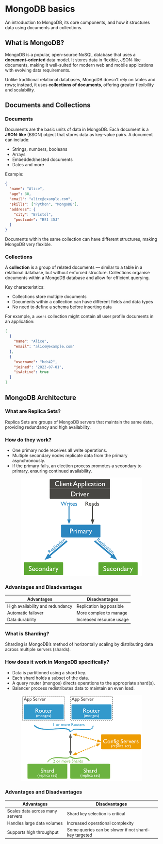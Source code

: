 # MongoDB basics
An introduction to MongoDB, its core components, and how it structures data using documents and collections.

## What is MongoDB?

MongoDB is a popular, open-source NoSQL database that uses a **document-oriented** data model. It stores data in flexible, JSON-like documents, making it well-suited for modern web and mobile applications with evolving data requirements.

Unlike traditional relational databases, MongoDB doesn't rely on tables and rows; instead, it uses **collections of documents**, offering greater flexibility and scalability.

## Documents and Collections

### Documents

Documents are the basic units of data in MongoDB. Each document is a **JSON-like** (BSON) object that stores data as key-value pairs. A document can include:

- Strings, numbers, booleans
- Arrays
- Embedded/nested documents
- Dates and more

Example:

```json
{
  "name": "Alice",
  "age": 30,
  "email": "alice@example.com",
  "skills": ["Python", "MongoDB"],
  "address": {
    "city": "Bristol",
    "postcode": "BS1 4DJ"
  }
}
```

Documents within the same collection can have different structures, making MongoDB very flexible.


### Collections

A **collection** is a group of related documents — similar to a table in a relational database, but without enforced structure. Collections organise documents within a MongoDB database and allow for efficient querying.

Key characteristics:
- Collections store multiple documents
- Documents within a collection can have different fields and data types
- No need to define a schema before inserting data

For example, a `users` collection might contain all user profile documents in an application:


```json
[
  {
    "name": "Alice",
    "email": "alice@example.com"
  },
  {
    "username": "bob42",
    "joined": "2023-07-01",
    "isActive": true
  }
]
```


## MongoDB Architecture

### What are Replica Sets?
Replica Sets are groups of MongoDB servers that maintain the same data, providing redundancy and high availability.

### How do they work?

- One primary node receives all write operations.
- Multiple secondary nodes replicate data from the primary asynchronously.
- If the primary fails, an election process promotes a secondary to primary, ensuring continued availability.


<div style="text-align: center;">
  <img src="./Replica_Sets.png" alt="Replica Set Diagram" width="400" />
</div>

### Advantages and Disadvantages

| Advantages                      | Disadvantages                  |
| -------------------------------| ------------------------------|
| High availability and redundancy | Replication lag possible       |
| Automatic failover              | More complex to manage         |
| Data durability                | Increased resource usage       |


### What is Sharding?

Sharding is MongoDB’s method of horizontally scaling by distributing data across multiple servers (shards).

### How does it work in MongoDB specifically?

- Data is partitioned using a shard key.
- Each shard holds a subset of the data.
- A query router (mongos) directs operations to the appropriate shard(s).
- Balancer process redistributes data to maintain an even load.


<div style="text-align: center;">
  <img src="./Sharding.png" alt="Sharding Diagram" width="400" />
</div>

### Advantages and Disadvantages

| Advantages                     | Disadvantages                   |
| ------------------------------| -------------------------------|
| Scales data across many servers | Shard key selection is critical |
| Handles large data volumes     | Increased operational complexity |
| Supports high throughput       | Some queries can be slower if not shard-key targeted |